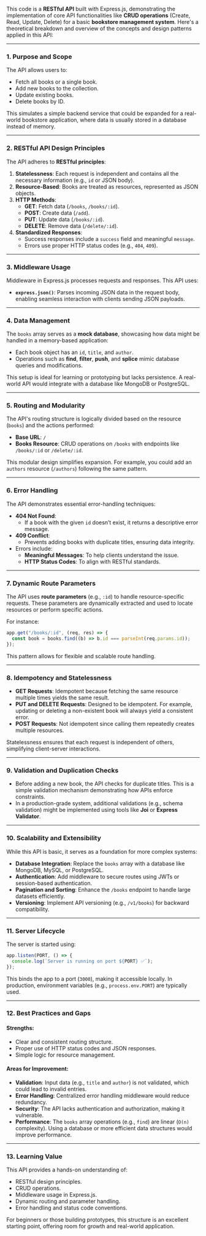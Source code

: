 This code is a **RESTful API** built with Express.js, demonstrating the implementation of core API functionalities like **CRUD operations** (Create, Read, Update, Delete) for a basic **bookstore management system**. Here's a theoretical breakdown and overview of the concepts and design patterns applied in this API:

---

### 1. **Purpose and Scope**
The API allows users to:
- Fetch all books or a single book.
- Add new books to the collection.
- Update existing books.
- Delete books by ID.

This simulates a simple backend service that could be expanded for a real-world bookstore application, where data is usually stored in a database instead of memory.

---

### 2. **RESTful API Design Principles**
The API adheres to **RESTful principles**:
1. **Statelessness**: Each request is independent and contains all the necessary information (e.g., `id` or JSON body).
2. **Resource-Based**: Books are treated as resources, represented as JSON objects.
3. **HTTP Methods**:
   - **GET**: Fetch data (`/books`, `/books/:id`).
   - **POST**: Create data (`/add`).
   - **PUT**: Update data (`/books/:id`).
   - **DELETE**: Remove data (`/delete/:id`).
4. **Standardized Responses**:
   - Success responses include a `success` field and meaningful `message`.
   - Errors use proper HTTP status codes (e.g., `404`, `409`).

---

### 3. **Middleware Usage**
Middleware in Express.js processes requests and responses. This API uses:
- **`express.json()`**: Parses incoming JSON data in the request body, enabling seamless interaction with clients sending JSON payloads.

---

### 4. **Data Management**
The `books` array serves as a **mock database**, showcasing how data might be handled in a memory-based application:
- Each book object has an `id`, `title`, and `author`.
- Operations such as **find**, **filter**, **push**, and **splice** mimic database queries and modifications.

This setup is ideal for learning or prototyping but lacks persistence. A real-world API would integrate with a database like MongoDB or PostgreSQL.

---

### 5. **Routing and Modularity**
The API's routing structure is logically divided based on the resource (`books`) and the actions performed:
- **Base URL**: `/`
- **Books Resource**: CRUD operations on `/books` with endpoints like `/books/:id` or `/delete/:id`.

This modular design simplifies expansion. For example, you could add an `authors` resource (`/authors`) following the same pattern.

---

### 6. **Error Handling**
The API demonstrates essential error-handling techniques:
- **404 Not Found**:
  - If a book with the given `id` doesn’t exist, it returns a descriptive error message.
- **409 Conflict**:
  - Prevents adding books with duplicate titles, ensuring data integrity.
- Errors include:
  - **Meaningful Messages**: To help clients understand the issue.
  - **HTTP Status Codes**: To align with RESTful standards.

---

### 7. **Dynamic Route Parameters**
The API uses **route parameters** (e.g., `:id`) to handle resource-specific requests. These parameters are dynamically extracted and used to locate resources or perform specific actions.

For instance:
```javascript
app.get("/books/:id", (req, res) => {
  const book = books.find((b) => b.id === parseInt(req.params.id));
});
```
This pattern allows for flexible and scalable route handling.

---

### 8. **Idempotency and Statelessness**
- **GET Requests**: Idempotent because fetching the same resource multiple times yields the same result.
- **PUT and DELETE Requests**: Designed to be idempotent. For example, updating or deleting a non-existent book will always yield a consistent error.
- **POST Requests**: Not idempotent since calling them repeatedly creates multiple resources.

Statelessness ensures that each request is independent of others, simplifying client-server interactions.

---

### 9. **Validation and Duplication Checks**
- Before adding a new book, the API checks for duplicate titles. This is a simple validation mechanism demonstrating how APIs enforce constraints.
- In a production-grade system, additional validations (e.g., schema validation) might be implemented using tools like **Joi** or **Express Validator**.

---

### 10. **Scalability and Extensibility**
While this API is basic, it serves as a foundation for more complex systems:
- **Database Integration**: Replace the `books` array with a database like MongoDB, MySQL, or PostgreSQL.
- **Authentication**: Add middleware to secure routes using JWTs or session-based authentication.
- **Pagination and Sorting**: Enhance the `/books` endpoint to handle large datasets efficiently.
- **Versioning**: Implement API versioning (e.g., `/v1/books`) for backward compatibility.

---

### 11. **Server Lifecycle**
The server is started using:
```javascript
app.listen(PORT, () => {
  console.log(`Server is running on port ${PORT} ✅`);
});
```
This binds the app to a port (`3000`), making it accessible locally. In production, environment variables (e.g., `process.env.PORT`) are typically used.

---

### 12. **Best Practices and Gaps**
#### Strengths:
- Clear and consistent routing structure.
- Proper use of HTTP status codes and JSON responses.
- Simple logic for resource management.

#### Areas for Improvement:
- **Validation**: Input data (e.g., `title` and `author`) is not validated, which could lead to invalid entries.
- **Error Handling**: Centralized error handling middleware would reduce redundancy.
- **Security**: The API lacks authentication and authorization, making it vulnerable.
- **Performance**: The `books` array operations (e.g., `find`) are linear (`O(n)` complexity). Using a database or more efficient data structures would improve performance.

---

### 13. **Learning Value**
This API provides a hands-on understanding of:
- RESTful design principles.
- CRUD operations.
- Middleware usage in Express.js.
- Dynamic routing and parameter handling.
- Error handling and status code conventions.

For beginners or those building prototypes, this structure is an excellent starting point, offering room for growth and real-world application.
